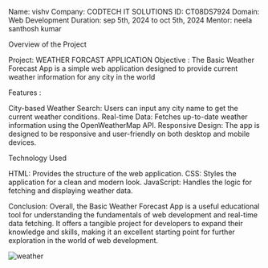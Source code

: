 Name: vishv 
Company: CODTECH IT SOLUTIONS
ID: CT08DS7924
Domain: Web Development
Duration: sep 5th, 2024 to oct 5th, 2024 
Mentor: neela santhosh kumar

Overview of the Project
            
Project: WEATHER FORCAST APPLICATION
Objective : The Basic Weather Forecast App is a simple web application designed to provide current weather information for any city in the world

Features :

City-based Weather Search: Users can input any city name to get the current weather conditions.
Real-time Data: Fetches up-to-date weather information using the OpenWeatherMap API. 
Responsive Design: The app is designed to be responsive and user-friendly on both desktop and mobile devices.

Technology Used

HTML: Provides the structure of the web application. 
CSS: Styles the application for a clean and modern look. 
JavaScript: Handles the logic for fetching and displaying weather data.

Conclusion: Overall, the Basic Weather Forecast App is a useful educational tool for understanding the fundamentals of web development and real-time data fetching.
It offers a tangible project for developers to expand their knowledge and skills, making it an excellent starting point for further exploration in the world of web development.  


![weather ](https://github.com/user-attachments/assets/96960933-c597-4943-83f9-24eb80590820)


